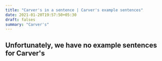 ```yaml
---
title: "Carver's in a sentence | Carver's example sentences"
date: 2021-01-20T19:57:50+05:30
draft: falses
summary: "Carver's"
---
```

## Unfortunately, we have no example sentences for Carver's                 
